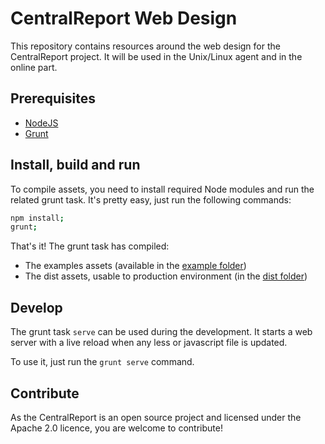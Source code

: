 # CentralReport Web Design

This repository contains resources around the web design for the CentralReport project.
It will be used in the Unix/Linux agent and in the online part.

## Prerequisites

* [NodeJS](http://nodejs.org/)
* [Grunt](http://gruntjs.com/)

## Install, build and run

To compile assets, you need to install required Node modules and run the related grunt task.
It's pretty easy, just run the following commands:

```bash
npm install;
grunt;

```

That's it! The grunt task has compiled:

- The examples assets (available in the [example folder](examples/))
- The dist assets, usable to production environment (in the [dist folder](dist/))


## Develop
The grunt task ```serve``` can be used during the development. It starts a web server with a live reload when
any less or javascript file is updated.

To use it, just run the ```grunt serve``` command.

## Contribute
As the CentralReport is an open source project and licensed under the Apache 2.0 licence, you are welcome
to contribute!